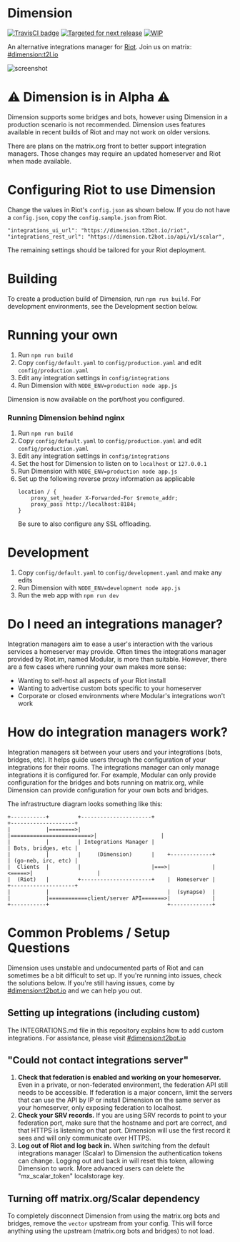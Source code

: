# Dimension
 
[![TravisCI badge](https://travis-ci.org/turt2live/matrix-dimension.svg?branch=master)](https://travis-ci.org/turt2live/matrix-dimension)
[![Targeted for next release](https://badge.waffle.io/turt2live/matrix-dimension.png?label=sorted&title=Targeted+for+next+release)](https://waffle.io/turt2live/waffle-matrix?utm_source=badge) 
[![WIP](https://badge.waffle.io/turt2live/matrix-dimension.png?label=wip&title=WIP)](https://waffle.io/turt2live/waffle-matrix?utm_source=badge)

An alternative integrations manager for [Riot](https://riot.im). Join us on matrix: [#dimension:t2l.io](https://matrix.to/#/#dimension:t2l.io)

![screenshot](https://t2bot.io/_matrix/media/v1/download/t2l.io/kWDyaWXqdsjOJgGYAMMRgGiE)

# ⚠️ Dimension is in Alpha ⚠️

Dimension supports some bridges and bots, however using Dimension in a production scenario is not recommended. Dimension uses features available in recent builds of Riot and may not work on older versions.

There are plans on the matrix.org front to better support integration managers. Those changes may require an updated homeserver and Riot when made available.

# Configuring Riot to use Dimension

Change the values in Riot's `config.json` as shown below. If you do not have a `config.json`, copy the `config.sample.json` from Riot.

```
"integrations_ui_url": "https://dimension.t2bot.io/riot",
"integrations_rest_url": "https://dimension.t2bot.io/api/v1/scalar",
``` 

The remaining settings should be tailored for your Riot deployment.

# Building

To create a production build of Dimension, run `npm run build`. For development environments, see the Development section below.

# Running your own

1. Run `npm run build`
2. Copy `config/default.yaml` to `config/production.yaml` and edit `config/production.yaml`
3. Edit any integration settings in `config/integrations`
4. Run Dimension with `NODE_ENV=production node app.js`

Dimension is now available on the port/host you configured.

### Running Dimension behind nginx

1. Run `npm run build`
2. Copy `config/default.yaml` to `config/production.yaml` and edit `config/production.yaml`
3. Edit any integration settings in `config/integrations`
4. Set the host for Dimension to listen on to `localhost` or `127.0.0.1`
5. Run Dimension with `NODE_ENV=production node app.js`
6. Set up the following reverse proxy information as applicable
    ```
    location / {
        proxy_set_header X-Forwarded-For $remote_addr;
        proxy_pass http://localhost:8184;
    }
    ```
   Be sure to also configure any SSL offloading.

# Development

1. Copy `config/default.yaml` to `config/development.yaml` and make any edits
2. Run Dimension with `NODE_ENV=development node app.js`
3. Run the web app with `npm run dev`

# Do I need an integrations manager?

Integration managers aim to ease a user's interaction with the various services a homeserver may provide. Often times the integrations manager provided by Riot.im, named Modular, is more than suitable. However, there are a few cases where running your own makes more sense:

* Wanting to self-host all aspects of your Riot install
* Wanting to advertise custom bots specific to your homeserver
* Corporate or closed environments where Modular's integrations won't work

# How do integration managers work?

Integration managers sit between your users and your integrations (bots, bridges, etc). It helps guide users through the configuration of your integrations for their rooms. The integrations manager can only manage integrations it is configured for. For example, Modular can only provide configuration for the bridges and bots running on matrix.org, while Dimension can provide configuration for your own bots and bridges.

The infrastructure diagram looks something like this:
```
+-----------+         +----------------------+                          +--------------------+
|           |========>|                      |=========================>|                    |
|           |         | Integrations Manager |                          | Bots, bridges, etc |
|           |         |     (Dimension)      |    +-------------+       | (go-neb, irc, etc) |
|  Clients  |         |                      |===>|             |<=====>|                    |
|  (Riot)   |         +----------------------+    |  Homeserver |       +--------------------+
|           |                                     |  (synapse)  |
|           |============client/server API=======>|             |
+-----------+                                     +-------------+
```

# Common Problems / Setup Questions

Dimension uses unstable and undocumented parts of Riot and can sometimes be a bit difficult to set up. If you're running into issues, check the solutions below. If you're still having issues, come by [#dimension:t2bot.io](https://matrix.to/#/#dimension:t2bot.io) and we can help you out.

## Setting up integrations (including custom)

The INTEGRATIONS.md file in this repository explains how to add custom integrations. For assistance, please visit [#dimension:t2bot.io](https://matrix.to/#/#dimension:t2bot.io)

## "Could not contact integrations server"

1. **Check that federation is enabled and working on your homeserver.** Even in a private, or non-federated environment, the federation API still needs to be accessible. If federation is a major concern, limit the servers that can use the API by IP or install Dimension on the same server as your homeserver, only exposing federation to localhost.
2. **Check your SRV records.** If you are using SRV records to point to your federation port, make sure that the hostname and port are correct, and that HTTPS is listening on that port. Dimension will use the first record it sees and will only communicate over HTTPS.
3. **Log out of Riot and log back in.** When switching from the default integrations manager (Scalar) to Dimension the authentication tokens can change. Logging out and back in will reset this token, allowing Dimension to work. More advanced users can delete the "mx_scalar_token" localstorage key.

## Turning off matrix.org/Scalar dependency

To completely disconnect Dimension from using the matrix.org bots and bridges, remove the `vector` upstream from your config. This will force anything using the upstream (matrix.org bots and bridges) to not load.